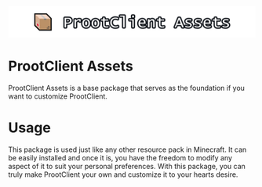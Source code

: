 <center><img draggable="false" src="ProotClient-Assets-Logo.png"></img></center>


# ProotClient Assets

ProotClient Assets is a base package that serves as the foundation if you want to customize ProotClient.

# Usage

This package is used just like any other resource pack in Minecraft. It can be easily installed and once it is, you have the freedom to modify any aspect of it to suit your personal preferences. With this package, you can truly make ProotClient your own and customize it to your hearts desire.
